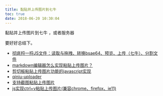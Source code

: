 ```yaml
---
title: 黏贴并上传图片到七牛
toc: true
date: 2018-06-20 10:30:04
---
```

黏贴并上传图片到七牛 ，或者服务器



要好好总结下。





- [彻底捋一捋JS文件：读取与拖拽、转换bsae64、预览、上传（七牛）、分割文件](https://juejin.im/entry/5ac0e5e16fb9a028d20813ec)
- [markdown编辑器怎么实现粘贴上传图片？](https://segmentfault.com/q/1010000008964265)
- [剪切板粘贴上传图片功能的javascript实现](https://segmentfault.com/a/1190000005109727)
- [qiniu-uploader](https://github.com/374632897/qiniu-uploader)
- [支持截图粘贴上传图片](https://github.com/JoneXiong/YouMd/blob/master/routes.py)
- [js实现ctrl+v粘贴上传图片(兼容chrome、firefox、ie11)](https://www.jb51.net/article/80657.htm)